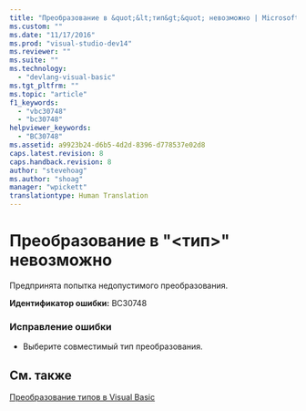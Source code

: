 ```yaml
---
title: "Преобразование в &quot;&lt;тип&gt;&quot; невозможно | Microsoft Docs"
ms.custom: ""
ms.date: "11/17/2016"
ms.prod: "visual-studio-dev14"
ms.reviewer: ""
ms.suite: ""
ms.technology: 
  - "devlang-visual-basic"
ms.tgt_pltfrm: ""
ms.topic: "article"
f1_keywords: 
  - "vbc30748"
  - "bc30748"
helpviewer_keywords: 
  - "BC30748"
ms.assetid: a9923b24-d6b5-4d2d-8396-d778537e02d8
caps.latest.revision: 8
caps.handback.revision: 8
author: "stevehoag"
ms.author: "shoag"
manager: "wpickett"
translationtype: Human Translation
---
```

# Преобразование в &quot;&lt;тип&gt;&quot; невозможно
Предпринята попытка недопустимого преобразования.  
  
 **Идентификатор ошибки:** BC30748  
  
### Исправление ошибки  
  
-   Выберите совместимый тип преобразования.  
  
## См. также  
 [Преобразование типов в Visual Basic](../../visual-basic/programming-guide/language-features/data-types/type-conversions.md)
